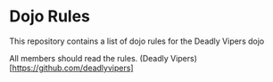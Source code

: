 Dojo Rules
==========

This repository contains a list of dojo rules for the Deadly Vipers dojo

All members should read the rules.  (Deadly Vipers)[https://github.com/deadlyvipers]

